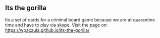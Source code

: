 ## Its the gorilla

Its a set of cards for a criminal board game because we are at quarantine time and have to play via skype. Visit the page on:
https://wpaczula.github.io/its-the-gorilla/
